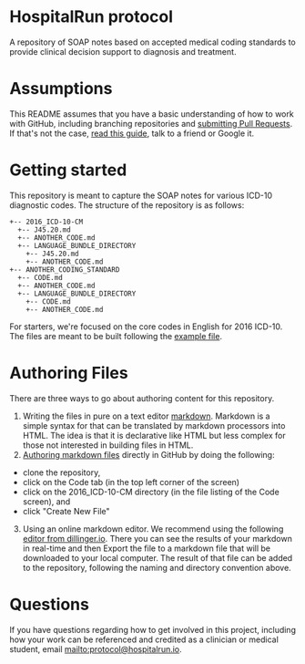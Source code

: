 # HospitalRun protocol
A repository of SOAP notes based on accepted medical coding standards to provide clinical decision support to diagnosis and treatment.

# Assumptions
This README assumes that you have a basic understanding of how to work with GitHub, including branching repositories and [submitting Pull Requests](https://help.github.com/articles/using-pull-requests/). If that's not the case, [read this guide](https://guides.github.com/activities/contributing-to-open-source/), talk to a friend or Google it.

# Getting started
This repository is meant to capture the SOAP notes for various ICD-10 diagnostic codes. The structure of the repository is as follows:
```
+-- 2016_ICD-10-CM
  +-- J45.20.md
  +-- ANOTHER_CODE.md
  +-- LANGUAGE_BUNDLE_DIRECTORY
    +-- J45.20.md
    +-- ANOTHER_CODE.md
+-- ANOTHER_CODING_STANDARD
  +-- CODE.md
  +-- ANOTHER_CODE.md
  +-- LANGUAGE_BUNDLE_DIRECTORY
    +-- CODE.md
    +-- ANOTHER_CODE.md
```

For starters, we're focused on the core codes in English for 2016 ICD-10. The files are meant to be built following the [example file](2016_ICD-10-CM/2016_ICD-10-CM.example.md). 

# Authoring Files
There are three ways to go about authoring content for this repository.

1. Writing the files in pure on a text editor [markdown](https://daringfireball.net/projects/markdown/syntax). Markdown is a simple syntax for that can be translated by markdown processors into HTML. The idea is that it is declarative like HTML but less complex for those not interested in building files in HTML.
2. [Authoring markdown files](https://guides.github.com/features/mastering-markdown/) directly in GitHub by doing the following: 
  * clone the repository, 
  * click on the Code tab (in the top left corner of the screen)
  * click on the 2016_ICD-10-CM directory (in the file listing of the Code screen), and 
  * click "Create New File"
3. Using an online markdown editor. We recommend using the following [editor from dillinger.io](http://dillinger.io/). There you can see the results of your markdown in real-time and then Export the file to a markdown file that will be downloaded to your local computer. The result of that file can be added to the repository, following the naming and directory convention above.

# Questions
If you have questions regarding how to get involved in this project, including how your work can be referenced and credited as a clinician or medical student, email <mailto:protocol@hospitalrun.io>.
